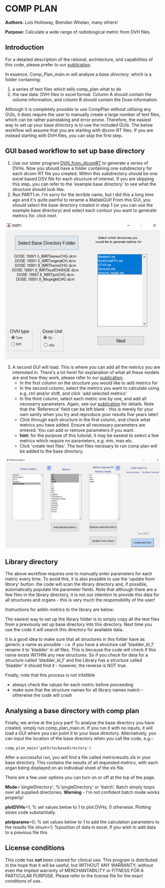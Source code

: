 COMP PLAN
=========

**Authors:** Lois Holloway, Brendan Whelan, many others!

**Purpose:** Calculate a wide range of radiobiogical metric from DVH files.

Introduction
------------

For a detailed description of the rational, architecture, and capabilities of this code, please prefer to our
[publication](_resources/2012_Holloway_CompPlan.pdf).

In essence, Comp_Plan_main.m will analyse a *base directory*, which is a folder containing:

1) a series of text files which tells comp_plan what to do
2) the raw data: DVH files in excel format. Column A should contain the volume information, and column B should contain
 the Dose information. 

Although it is completely possible to use CompPlan without utilising any GUIs, it does require the user to manually
create a large number of text files, which can be rather painstaking and error-prone. Therefore, the easiest way to set 
up your base directory is to use the included GUIs. The below workflow will assume that you are starting with dicom-RT
files. If you are instead starting with DVH files, you can skip the first step.

GUI based workflow to set up base directory
-------------------------------------------

1. Use our sister program [DVH_from_dicomRT](https://github.com/bwheelz36/DVH_from_dicomRT) to generate a series of DVHs.
Now you should have a folder containing one subdirectory for each dicom-RT file you created. Within this subdirectory 
should be one excel based DSV file for each structure of interest. If you are skipping this step, you can refer to the 
'example base directory' to see what the structure should look like.
2. Run PART1.m. I'm sorry for the terrible name, but I did this a long time ago and it's quite painful to rename a 
MatlabGUI! From this GUI, you should select the base directory created in step 1 (or you can use the example base directory)
and select each contour you want to generate metrics for. click next.

![PART1](_resources/Part1_screenGrab.PNG "GUI Part1")

3. A second GUI will load. This is where you can add all the metrics you are interested in. There's a lot here! for explanation
of what all these models are and how they work, please refer to our [publication](_resources/2012_Holloway_CompPlan.pdf).
   - In the first column on the structure you would like to add metrics for
   - In the second column, select the metrics you want to calculate using e.g. ctrl and/or shift, and click 'add selected metrics'
   - In the third column, select each metric one by one, and add all necesarry parameters. Again, see our
    [publication](_resources/2012_Holloway_CompPlan.pdf) for details. Note that the 'Reference' field can be left blank -
    this is merely for your own sanity when you try and reproduce your results five years later!
    - Click through each structure in the first column, and check what metrics you have added. Ensure all necessary 
    parameters are entered.  You can add or remove parameters if you want.
    - **hint:** for the purpose of this tutorial, it may be easiest to select a few metrics which require no parameters, 
    e.g. min, max etc.
    - Click 'create text files'. The text files necesary to run comp plan will be added to the base directory.
	
![PART2](_resources/Part2_screenGrab.PNG "GUI Part2")

Library directory
-----------------
The above workflow requires one to manually enter parameters for each metric every time. To avoid this, it is also possible
to use the 'update from library' button. the code will scan the library directory and, if possible, automatically populate 
the parameter fields.
Note that although there are a few files in the library directory, it is not our intention to provide this data for all structures
and organs - this is very much the responsibility of the user! 

Instructions for addin metrics to the library are below: 

The easiest way to set up the library folder is to simply copy all the text
files from a previously set up base directory into this directory.
Next time you use the code it will search this directory for available data.

It is a good idea to make sure that all structures in this folder have as generic
a name as possible - i.e. if you have a structure call 'bladder_kl_1' rename it
to 'bladder' in all files. This is because the code will check if this name exists WITHIN any new structures.
So if you check for data for a structure called 'bladder_kl_1' and the Library
has a structure called 'bladder' it should find it - however, the reverse is NOT
true.

Finally, note that this process is not infallible
   - always check the values for each metric before proceeding
   - make sure that the structure names for all library names match - otherwise the code will crash

Analysing a base directory with comp plan
-----------------------------------------

Finally, we arrive at the juicy part!
To analyse the base directory you have created, simply run comp_plan_main.m. If you run it with no inputs, it will load
a GUI where you can point it to your base directory.
Alternatively, you can input the location of the base directory when you call the code, e.g.::

    comp_plan_main('path/to/basedirectory')

After a successful run, you will find a file called metricresults.xls in your base directory. This contains the results 
of all requested metrics, with each organ being displayed on an individual sheet of the xls file. 

There are a few user options you can turn on or off at the top of the page.

**Mode**='singleDirectory'; %'singleDirectory' or 'batch'. Batch simply loops over all supplied directories. **Warning** - I'm
not confident batch mode works properly!

**plotDVHs**=1; % set values below to 1 to plot DVHs, 0 otherwise. Plotting slows code substantially.

**plotparams**=0; % set values below to 1 to add the calculation parameters to the results file
xlnum=1; %position of data in excel, if you wish to add data to a previous file this

License conditions
------------------

This code has **not** been cleared for clinical use.
This program is distributed in the hope that it will be useful, but WITHOUT ANY WARRANTY; without even the implied 
warranty of MERCHANTABILITY or FITNESS FOR A PARTICULAR PURPOSE.
Please refer to the license file for the exact conditions of use. 
